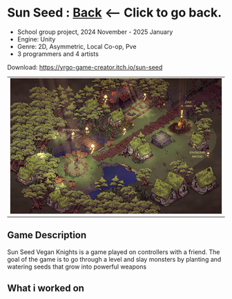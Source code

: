 # Sun Seed : [Back](https://github.com/sim7234/Portfolio/blob/main/README.md) <-- Click to go back.

* School group project, 2024 November - 2025 January
* Engine: Unity
* Genre: 2D, Asymmetric, Local Co-op, Pve
* 3 programmers and 4 artists

Download: https://yrgo-game-creator.itch.io/sun-seed

<table>
  <tr>
    <td ><img width="512" height="
" src="SunSeed\SunSeedHub.png"/></td>
  </tr>
</table>

## Game Description

Sun Seed Vegan Knights is a game played on controllers with a friend. The goal of the game is to go through a level and slay monsters by planting and watering seeds that grow into powerful weapons 

## What i worked on